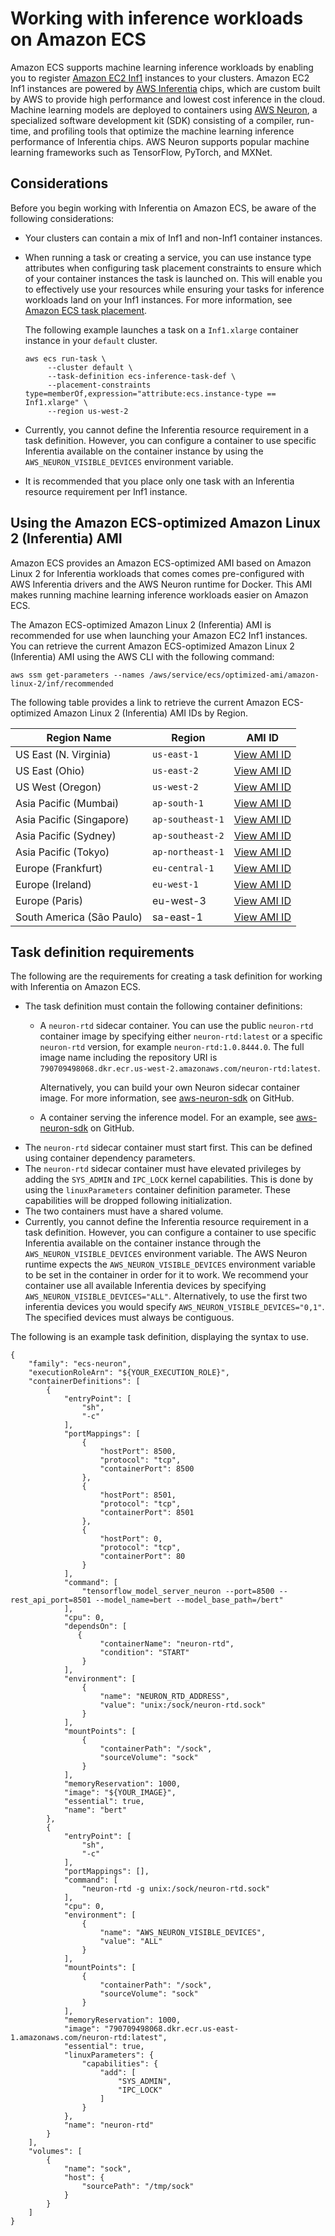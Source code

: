 # Working with inference workloads on Amazon ECS<a name="ecs-inference"></a>

Amazon ECS supports machine learning inference workloads by enabling you to register [Amazon EC2 Inf1](http://aws.amazon.com/ec2/instance-types/inf1/) instances to your clusters\. Amazon EC2 Inf1 instances are powered by [AWS Inferentia](http://aws.amazon.com/machine-learning/inferentia/) chips, which are custom built by AWS to provide high performance and lowest cost inference in the cloud\. Machine learning models are deployed to containers using [AWS Neuron](http://aws.amazon.com/machine-learning/neuron/), a specialized software development kit \(SDK\) consisting of a compiler, run\-time, and profiling tools that optimize the machine learning inference performance of Inferentia chips\. AWS Neuron supports popular machine learning frameworks such as TensorFlow, PyTorch, and MXNet\.

## Considerations<a name="ecs-inference-considerations"></a>

Before you begin working with Inferentia on Amazon ECS, be aware of the following considerations:
+ Your clusters can contain a mix of Inf1 and non\-Inf1 container instances\.
+ When running a task or creating a service, you can use instance type attributes when configuring task placement constraints to ensure which of your container instances the task is launched on\. This will enable you to effectively use your resources while ensuring your tasks for inference workloads land on your Inf1 instances\. For more information, see [Amazon ECS task placement](task-placement.md)\.

  The following example launches a task on a `Inf1.xlarge` container instance in your `default` cluster\.

  ```
  aws ecs run-task \
       --cluster default \
       --task-definition ecs-inference-task-def \
       --placement-constraints type=memberOf,expression="attribute:ecs.instance-type == Inf1.xlarge" \
       --region us-west-2
  ```
+ Currently, you cannot define the Inferentia resource requirement in a task definition\. However, you can configure a container to use specific Inferentia available on the container instance by using the `AWS_NEURON_VISIBLE_DEVICES` environment variable\.
+ It is recommended that you place only one task with an Inferentia resource requirement per Inf1 instance\.

## Using the Amazon ECS\-optimized Amazon Linux 2 \(Inferentia\) AMI<a name="ecs-inference-ami"></a>

Amazon ECS provides an Amazon ECS\-optimized AMI based on Amazon Linux 2 for Inferentia workloads that comes comes pre\-configured with AWS Inferentia drivers and the AWS Neuron runtime for Docker\. This AMI makes running machine learning inference workloads easier on Amazon ECS\.

The Amazon ECS\-optimized Amazon Linux 2 \(Inferentia\) AMI is recommended for use when launching your Amazon EC2 Inf1 instances\. You can retrieve the current Amazon ECS\-optimized Amazon Linux 2 \(Inferentia\) AMI using the AWS CLI with the following command:

```
aws ssm get-parameters --names /aws/service/ecs/optimized-ami/amazon-linux-2/inf/recommended
```

The following table provides a link to retrieve the current Amazon ECS\-optimized Amazon Linux 2 \(Inferentia\) AMI IDs by Region\.


|  Region Name  |  Region  |  AMI ID  | 
| --- | --- | --- | 
|  US East \(N\. Virginia\)  | `us-east-1` |  [View AMI ID](https://us-east-1.console.aws.amazon.com/systems-manager/parameters/aws/service/ecs/optimized-ami/amazon-linux-2/inf/recommended/image_id/description?region=us-east-1#)  | 
|  US East \(Ohio\)  | `us-east-2` |  [View AMI ID](https://us-east-2.console.aws.amazon.com/systems-manager/parameters/aws/service/ecs/optimized-ami/amazon-linux-2/inf/recommended/image_id/description?region=us-east-2#)  | 
|  US West \(Oregon\)  |  `us-west-2`  |  [View AMI ID](https://us-west-2.console.aws.amazon.com/systems-manager/parameters/aws/service/ecs/optimized-ami/amazon-linux-2/inf/recommended/image_id/description?region=us-west-2#)  | 
|  Asia Pacific \(Mumbai\)  |  `ap-south-1`  |  [View AMI ID](https://ap-south-1.console.aws.amazon.com/systems-manager/parameters/aws/service/ecs/optimized-ami/amazon-linux-2/inf/recommended/image_id/description?region=ap-south-1#)  | 
|  Asia Pacific \(Singapore\)  |  `ap-southeast-1`  |  [View AMI ID](https://ap-southeast-1.console.aws.amazon.com/systems-manager/parameters/aws/service/ecs/optimized-ami/amazon-linux-2/inf/recommended/image_id/description?region=ap-southeast-1#)  | 
|  Asia Pacific \(Sydney\)  |  `ap-southeast-2`  |  [View AMI ID](https://ap-southeast-2.console.aws.amazon.com/systems-manager/parameters/aws/service/ecs/optimized-ami/amazon-linux-2/inf/recommended/image_id/description?region=ap-southeast-2#)  | 
|  Asia Pacific \(Tokyo\)  | `ap-northeast-1` |  [View AMI ID](https://ap-northeast-1.console.aws.amazon.com/systems-manager/parameters/aws/service/ecs/optimized-ami/amazon-linux-2/inf/recommended/image_id/description?region=ap-northeast-1#)  | 
|  Europe \(Frankfurt\)  | `eu-central-1` |  [View AMI ID](https://eu-central-1.console.aws.amazon.com/systems-manager/parameters/aws/service/ecs/optimized-ami/amazon-linux-2/inf/recommended/image_id/description?region=eu-central-1#)  | 
|  Europe \(Ireland\)  | `eu-west-1` |  [View AMI ID](https://eu-west-1.console.aws.amazon.com/systems-manager/parameters/aws/service/ecs/optimized-ami/amazon-linux-2/inf/recommended/image_id/description?region=eu-west-1#)  | 
|  Europe \(Paris\)  |  eu\-west\-3  |  [View AMI ID](https://eu-west-3.console.aws.amazon.com/systems-manager/parameters/aws/service/ecs/optimized-ami/amazon-linux-2/inf/recommended/image_id/description?region=eu-west-3#)  | 
|  South America \(São Paulo\)  |  sa\-east\-1  |  [View AMI ID](https://sa-east-1.console.aws.amazon.com/systems-manager/parameters/aws/service/ecs/optimized-ami/amazon-linux-2/inf/recommended/image_id/description?region=sa-east-1#)  | 

## Task definition requirements<a name="ecs-inference-requirements"></a>

The following are the requirements for creating a task definition for working with Inferentia on Amazon ECS\.
+ The task definition must contain the following container definitions:
  + A `neuron-rtd` sidecar container\. You can use the public `neuron-rtd` container image by specifying either `neuron-rtd:latest` or a specific `neuron-rtd` version, for example `neuron-rtd:1.0.8444.0`\. The full image name including the repository URI is `790709498068.dkr.ecr.us-west-2.amazonaws.com/neuron-rtd:latest`\.

    Alternatively, you can build your own Neuron sidecar container image\. For more information, see [aws\-neuron\-sdk](https://github.com/aws/aws-neuron-sdk/blob/master/docs/neuron-container-tools/docker-example/Dockerfile.neuron-rtd) on GitHub\. 
  + A container serving the inference model\. For an example, see [aws\-neuron\-sdk](https://github.com/aws/aws-neuron-sdk/blob/master/docs/tensorflow-neuron/tutorial-tensorflow-serving.md) on GitHub\.
+ The `neuron-rtd` sidecar container must start first\. This can be defined using container dependency parameters\.
+ The `neuron-rtd` sidecar container must have elevated privileges by adding the `SYS_ADMIN` and `IPC_LOCK` kernel capabilities\. This is done by using the `linuxParameters` container definition parameter\. These capabilities will be dropped following initialization\.
+ The two containers must have a shared volume\.
+ Currently, you cannot define the Inferentia resource requirement in a task definition\. However, you can configure a container to use specific Inferentia available on the container instance through the `AWS_NEURON_VISIBLE_DEVICES` environment variable\. The AWS Neuron runtime expects the `AWS_NEURON_VISIBLE_DEVICES` environment variable to be set in the container in order for it to work\. We recommend your container use all available Inferentia devices by specifying `AWS_NEURON_VISIBLE_DEVICES="ALL"`\. Alternatively, to use the first two inferentia devices you would specify `AWS_NEURON_VISIBLE_DEVICES="0,1"`\. The specified devices must always be contiguous\.

The following is an example task definition, displaying the syntax to use\.

```
{
    "family": "ecs-neuron",
    "executionRoleArn": "${YOUR_EXECUTION_ROLE}",
    "containerDefinitions": [
        {
            "entryPoint": [
                "sh",
                "-c"
            ],
            "portMappings": [
                {
                    "hostPort": 8500,
                    "protocol": "tcp",
                    "containerPort": 8500
                },
                {
                    "hostPort": 8501,
                    "protocol": "tcp",
                    "containerPort": 8501
                },
                {
                    "hostPort": 0,
                    "protocol": "tcp",
                    "containerPort": 80
                }
            ],
            "command": [
                "tensorflow_model_server_neuron --port=8500 --rest_api_port=8501 --model_name=bert --model_base_path=/bert"
            ],
            "cpu": 0,
            "dependsOn": [
               {
                    "containerName": "neuron-rtd",
                    "condition": "START"
                }
            ],
            "environment": [
                {
                    "name": "NEURON_RTD_ADDRESS",
                    "value": "unix:/sock/neuron-rtd.sock"
                }
            ],
            "mountPoints": [
                {
                    "containerPath": "/sock",
                    "sourceVolume": "sock"
                }
            ],
            "memoryReservation": 1000,
            "image": "${YOUR_IMAGE}",
            "essential": true,
            "name": "bert"
        },
        {
            "entryPoint": [
                "sh",
                "-c"
            ],
            "portMappings": [],
            "command": [
                "neuron-rtd -g unix:/sock/neuron-rtd.sock"
            ],
            "cpu": 0,
            "environment": [
                {
                    "name": "AWS_NEURON_VISIBLE_DEVICES",
                    "value": "ALL"
                }
            ],
            "mountPoints": [
                {
                    "containerPath": "/sock",
                    "sourceVolume": "sock"
                }
            ],
            "memoryReservation": 1000,
            "image": "790709498068.dkr.ecr.us-east-1.amazonaws.com/neuron-rtd:latest",
            "essential": true,
            "linuxParameters": {
                "capabilities": {
                    "add": [
                        "SYS_ADMIN",
                        "IPC_LOCK"
                    ]
                }
            },
            "name": "neuron-rtd"
        }
    ],
    "volumes": [
        {
            "name": "sock",
            "host": {
                "sourcePath": "/tmp/sock"
            }
        }
    ]
}
```